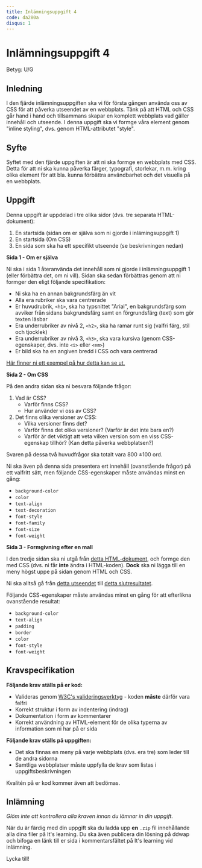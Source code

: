 ```yaml
---
title: Inlämningsuppgift 4
code: da280a
disqus: 1
---
```


# Inlämningsuppgift 4

Betyg: U/G

## Inledning

I den fjärde inlämningsuppgiften ska vi för första gången använda oss av CSS för att påverka utseendet av en webbplats. Tänk på att HTML och CSS går hand i hand och tillsammans skapar en komplett webbplats vad gäller innehåll och utseende. I denna uppgift ska vi formge våra element genom "inline styling", dvs. genom HTML-attributet "style".

## Syfte

Syftet med den fjärde uppgiften är att ni ska formge en webbplats med CSS. Detta för att ni ska kunna påverka färger, typografi, storlekar, m.m. kring olika element för att bla. kunna förbättra användbarhet och det visuella på en webbplats.

## Uppgift

Denna uppgift är uppdelad i tre olika sidor (dvs. tre separata HTML-dokument):

1. En startsida (sidan om er själva som ni gjorde i inlämingsuppgift 1)
2. En startsida (Om CSS)
3. En sida som ska ha ett specifikt utseende (se beskrivningen nedan)

**Sida 1 - Om er själva**

Ni ska i sida 1 återanvända det innehåll som ni gjorde i inlämningsuppgift 1 (eller förbättra det, om ni vill). Sidan ska sedan förbättras genom att ni formger den eligt följande specifikation:

* Ni ska ha en annan bakgrundsfärg än vit
* Alla era rubriker ska vara centrerade
* Er huvudrubrik, `<h1>`, ska ha typsnittet "Arial", en bakgrundsfärg som avviker från sidans bakgrundsfärg samt en förgrundsfärg (text) som gör texten läsbar
* Era underrubriker av nivå 2, `<h2>`, ska ha ramar runt sig (valfri färg, stil och tjocklek)
* Era underrubriker av nivå 3, `<h3>`, ska vara kursiva (genom CSS-egenskaper, dvs. inte `<i>` eller `<em>`)
* Er bild ska ha en angiven bredd i CSS och vara centrerad

[Här finner ni ett exempel på hur detta kan se ut.](/assets/material/da280a_inl4_bild1.png)

**Sida 2 - Om CSS**

På den andra sidan ska ni besvara följande frågor:

1. Vad är CSS?
    * Varför finns CSS?
    * Hur använder vi oss av CSS?
2. Det finns olika versioner av CSS:
    * Vilka versioner finns det?
    * Varför finns det olika versioner? (Varför är det inte bara en?)
    * Varför är det viktigt att veta vilken version som en viss CSS-egenskap tillhör? (Kan detta påverka webbplatsen?)

Svaren på dessa två huvudfrågor ska totalt vara 800 &#177;100 ord.

Ni ska även på denna sida presentera ert innehåll (ovanstående frågor) på ett valfritt sätt, men följande CSS-egenskaper måste användas minst en gång:

* `background-color`
* `color`
* `text-align`
* `text-decoration`
* `font-style`
* `font-family`
* `font-size`
* `font-weight`

**Sida 3 - Formgivning efter en mall**

I den tredje sidan ska ni utgå från [detta HTML-dokument](/assets/material/da280a_inl4_html.html), och formge den med CSS (dvs. ni får **inte** ändra i HTML-koden). **Dock** ska ni lägga till en meny högst uppe på sidan genom HTML och CSS.

Ni ska alltså gå från [detta utseendet](/assets/material/da280a_inl4_bild2.jpg) till [detta slutresultatet](/assets/material/da280a_inl4_bild3.jpg).

Följande CSS-egenskaper måste användas minst en gång för att efterlikna ovanstående resultat:

* `background-color`
* `text-align`
* `padding`
* `border`
* `color`
* `font-style`
* `font-weight`

## Kravspecifikation

**Följande krav ställs på er kod:**

* Valideras genom [W3C's valideringsverktyg](http://validator.w3.org) - koden **måste** därför vara felfri
* Korrekt struktur i form av indentering (indrag)
* Dokumentation i form av kommentarer
* Korrekt användning av HTML-element för de olika typerna av information som ni har på er sida

**Följande krav ställs på uppgiften:**

* Det ska finnas en meny på varje webbplats (dvs. era tre) som leder till de andra sidorna
* Samtliga webbplatser måste uppfylla de krav som listas i uppgiftsbeskrivningen

Kvalitén på er kod kommer även att bedömas.

## Inlämning

*Glöm inte att kontrollera alla kraven innan du lämnar in din uppgift.*

När du är färdig med din uppgift ska du ladda upp **en** `.zip` fil innehållande alla dina filer på It's learning. Du ska även publicera din lösning på ddwap och bifoga en länk till er sida i kommentarsfältet på It's learning vid inlämning.

Lycka till!
